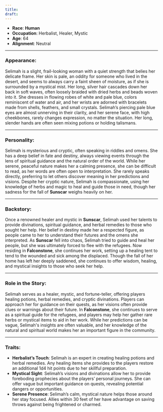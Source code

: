 ```yaml
---
title: 
draft:
---
```

- **Race**: **Human**
- **Occupation**: Herbalist, Healer, Mystic
- **Age**: 64
- **Alignment**: Neutral

---

### **Appearance**:

Selimah is a slight, frail-looking woman with a quiet strength that belies her delicate frame. Her skin is pale, an oddity for someone who lived in the desert, and seems to always carry a faint sheen of moisture, as if she is surrounded by a mystical mist. Her long, silver hair cascades down her back in soft waves, often loosely braided with dried herbs and beads woven into it. She dresses in flowing robes of white and pale blue, colors reminiscent of water and air, and her wrists are adorned with bracelets made from shells, feathers, and small crystals. Selimah’s piercing pale blue eyes are almost unnerving in their clarity, and her serene face, with high cheekbones, rarely changes expression, no matter the situation. Her long, slender hands are often seen mixing potions or holding talismans.

---

### **Personality**:

Selimah is mysterious and cryptic, often speaking in riddles and omens. She has a deep belief in fate and destiny, always viewing events through the lens of spiritual guidance and the natural order of the world. While her serene, peaceful nature makes her a calming presence, she can be difficult to read, as her words are often open to interpretation. She rarely speaks directly, preferring to let others discover meaning in her predictions and visions. Despite her cryptic nature, Selimah is compassionate, using her knowledge of herbs and magic to heal and guide those in need, though her sadness for the fall of **Sunscar** weighs heavily on her.

---

### **Backstory**:

Once a renowned healer and mystic in **Sunscar**, Selimah used her talents to provide divinations, spiritual guidance, and herbal remedies to those who sought her help. Her belief in destiny made her a respected figure, as people came to her to understand their futures and the omens she interpreted. As **Sunscar** fell into chaos, Selimah tried to guide and heal her people, but she was ultimately forced to flee with the refugees. Now residing in **Falconstone**, she continues her work, setting up a healing tent to tend to the wounded and sick among the displaced. Though the fall of her home has left her deeply saddened, she continues to offer wisdom, healing, and mystical insights to those who seek her help.

---

### **Role in the Story**:

Selimah serves as a healer, mystic, and fortune-teller, offering players healing potions, herbal remedies, and cryptic divinations. Players can approach her for guidance on their quests, as her visions often provide clues or warnings about their future. In **Falconstone**, she continues to serve as a spiritual guide for the refugees, and players may help her gather rare herbs or mystical items to aid in her work. While her predictions can be vague, Selimah's insights are often valuable, and her knowledge of the natural and spiritual world makes her an important figure in the community.

---

### **Traits**:

- **Herbalist’s Touch**: Selimah is an expert in creating healing potions and herbal remedies. Any healing items she provides to the players restore an additional 1d4 hit points due to her skillful preparation.
- **Mystical Sight**: Selimah’s visions and divinations allow her to provide foreboding prophecies about the players’ personal journeys. She can offer vague but important guidance on quests, revealing potential dangers or opportunities.
- **Serene Presence**: Selimah’s calm, mystical nature helps those around her stay focused. Allies within 30 feet of her have advantage on saving throws against being frightened or charmed.